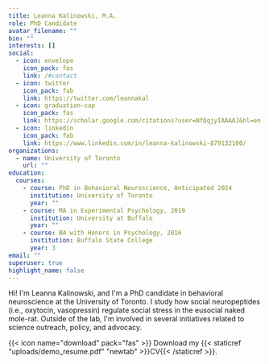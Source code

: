 ```yaml
---
title: Leanna Kalinowski, M.A.
role: PhD Candidate
avatar_filename: ""
bio: ""
interests: []
social:
  - icon: envelope
    icon_pack: fas
    link: /#contact
  - icon: twitter
    icon_pack: fab
    link: https://twitter.com/leannakal
  - icon: graduation-cap
    icon_pack: fas
    link: https://scholar.google.com/citations?user=NfQqjyIAAAAJ&hl=en
  - icon: linkedin
    icon_pack: fab
    link: https://www.linkedin.com/in/leanna-kalinowski-879132100/
organizations:
  - name: University of Toronto
    url: ""
education:
  courses:
    - course: PhD in Behavioral Neuroscience, Anticipated 2024
      institution: University of Toronto
      year: ""
    - course: MA in Experimental Psychology, 2019
      institution: University at Buffalo
      year: ""
    - course: BA with Honors in Psychology, 2016
      institution: Buffalo State College
      year: 3
email: ""
superuser: true
highlight_name: false
---
```

Hi! I'm Leanna Kalinowski, and I'm a PhD candidate in behavioral neuroscience at the University of Toronto. I study how social neuropeptides (i.e., oxytocin, vasopressin) regulate social stress in the eusocial naked mole-rat. Outside of the lab, I'm involved in several initiatives related to science outreach, policy, and advocacy. 

{{< icon name="download" pack="fas" >}} Download my {{< staticref "uploads/demo_resume.pdf" "newtab" >}}CV{{< /staticref >}}.